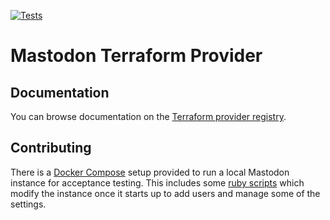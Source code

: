 [![Tests](https://github.com/paultyng/terraform-provider-mastodon/actions/workflows/test.yml/badge.svg?branch=main&event=push)](https://github.com/paultyng/terraform-provider-mastodon/actions/workflows/test.yml)

# Mastodon Terraform Provider

## Documentation

You can browse documentation on the [Terraform provider registry](https://registry.terraform.io/providers/paultyng/mastodon/latest/docs).

## Contributing

There is a [Docker Compose](./docker-compose.yml) setup provided to run a local Mastodon instance for acceptance testing. This includes some [ruby scripts](./acctest.rb) which modify the instance once it starts up to add users and manage some of the settings.
